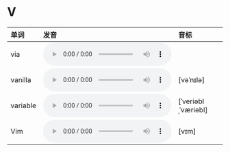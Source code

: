 
# V

| 单词  | 发音 | 音标 |
| :-- | :-- | :-- |
| via | <audio :src="$withBase('/audio/via.mp3')" controls="controls" controlslist="nodownload"></audio> |  |
| vanilla | <audio :src="$withBase('/audio/vanilla.mp3')" controls="controls" controlslist="nodownload"></audio> | [vəˈnɪlə] |
| variable | <audio :src="$withBase('/audio/variable.mp3')" controls="controls" controlslist="nodownload"></audio> | [ˈveriəblˌˈværiəbl] |
| Vim | <audio :src="$withBase('/audio/Vim.mp3')" controls="controls" controlslist="nodownload"></audio> | [vɪm] |
